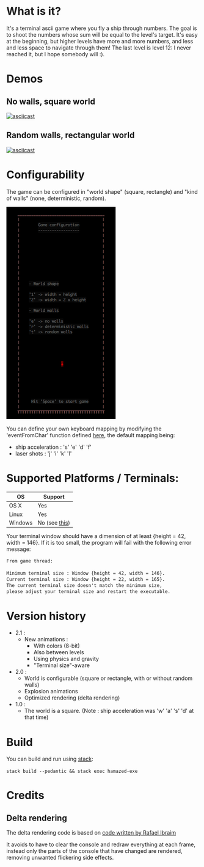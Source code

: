 # What is it?

It's a terminal ascii game where you fly a ship through numbers. The goal is to shoot
the numbers whose sum will be equal to the level's target. It's easy at the beginning,
but higher levels have more and more numbers, and less and less space to navigate through them!
The last level is level 12: I never reached it, but I hope somebody will :).

# Demos

## No walls, square world

[![asciicast](https://asciinema.org/a/151434.png)](https://asciinema.org/a/151434)

## Random walls, rectangular world

[![asciicast](https://asciinema.org/a/uYy7GU9Uzs68PF102Cfsx1olY.png)](https://asciinema.org/a/uYy7GU9Uzs68PF102Cfsx1olY)

# Configurability

The game can be configured in "world shape" (square, rectangle) and "kind of walls"
(none, deterministic, random).

![Configuration snapshot](images/config.png?raw=true "Configuration")

You can define your own keyboard mapping by modifying the 'eventFromChar' function
defined [here](src/Game/Event.hs), the default mapping being:
- ship acceleration : 's' 'e' 'd' 'f'
- laser shots       : 'j' 'i' 'k' 'l'

# Supported Platforms / Terminals:

|OS       |Support|
|---------|-------|
|OS X     |Yes    |
|Linux    |Yes    |
|Windows  |No (see [this](https://ghc.haskell.org/trac/ghc/ticket/7353)) |

Your terminal window should have a dimension of at least {height = 42, width = 146}.
If it is too small, the program will fail with the following error message:

```
From game thread:

Minimum terminal size : Window {height = 42, width = 146}.
Current terminal size : Window {height = 22, width = 165}.
The current terminal size doesn't match the minimum size,
please adjust your terminal size and restart the executable.
```

# Version history
- 2.1 :
  - New animations :
    - With colors (8-bit)
    - Also between levels
    - Using physics and gravity
    - "Terminal size"-aware
- 2.0 :
  - World is configurable (square or rectangle, with or without random walls)
  - Explosion animations
  - Optimized rendering (delta rendering)
- 1.0 :
  - The world is a square. (Note : ship acceleration was 'w' 'a' 's' 'd' at that time)

# Build

You can build and run using [stack](https://docs.haskellstack.org):

`stack build --pedantic && stack exec hamazed-exe`

# Credits

## Delta rendering

The delta rendering code is based on [code written by Rafael Ibraim](https://gist.github.com/ibraimgm/40e307d70feeb4f117cd)

It avoids to have to clear the console and redraw everything at each frame,
instead only the parts of the console that have changed are rendered,
removing unwanted flickering side effects.
